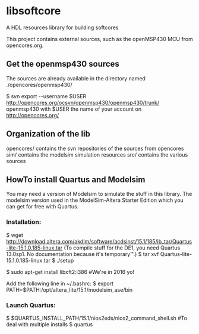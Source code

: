 # libsoftcore
A HDL resources library for building softcores

This project contains external sources, such as the openMSP430 MCU from opencores.org.

## Get the openmsp430 sources
The sources are already available in the directory named ./opencores/openmsp430/

$ svn export --username $USER http://opencores.org/ocsvn/openmsp430/openmsp430/trunk/ openmsp430
with $USER the name of your account on http://opencores.org/

## Organization of the lib
opencores/
	contains the svn repositories of the sources from opencores
sim/
	contains the modelsim simulation resources
src/
	contains the various sources

## HowTo install Quartus and Modelsim
You may need a version of Modelsim to simulate the stuff in this library.
The modelsim version used in the ModelSim-Altera Starter Edition which you can get for free with Quartus.
### Installation:
$ wget http://download.altera.com/akdlm/software/acdsinst/15.1/185/ib_tar/Quartus-lite-15.1.0.185-linux.tar
(To compile stuff for the DE1, you need Quartus 13.0sp1. No documentation because it's temporary™.)
$ tar xvf Quartus-lite-15.1.0.185-linux.tar
$ ./setup

$ sudo apt-get install libxft2:i386 #We're in 2016 yo!

Add the following line in ~/.bashrc:
$ export PATH=$PATH:/opt/altera_lite/15.1/modelsim_ase/bin

### Launch Quartus:
$ $QUARTUS_INSTALL_PATH/15.1/nios2eds/nios2_command_shell.sh #To deal with multiple installs
$ quartus

